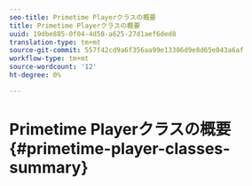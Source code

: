 ```yaml
---
seo-title: Primetime Playerクラスの概要
title: Primetime Playerクラスの概要
uuid: 19dbe885-0f04-4d58-a625-27d1aef6ded8
translation-type: tm+mt
source-git-commit: 557f42cd9a6f356aa99e13386d9e8d65e043a6af
workflow-type: tm+mt
source-wordcount: '12'
ht-degree: 0%

---
```



# Primetime Playerクラスの概要{#primetime-player-classes-summary}
